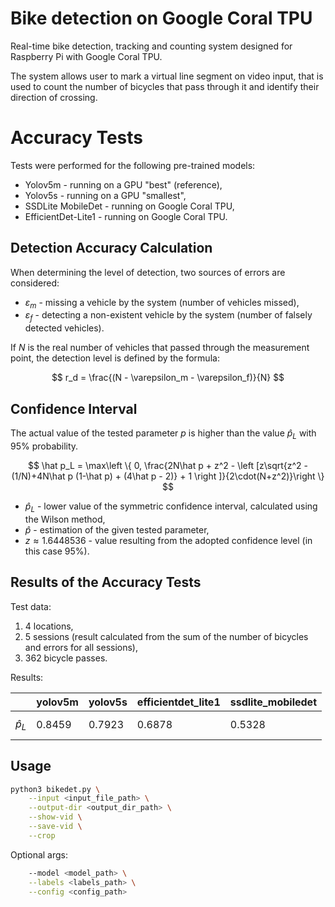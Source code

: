 # Bike detection on Google Coral TPU

Real-time bike detection, tracking and counting system designed for Raspberry Pi with Google Coral TPU.

The system allows user to mark a virtual line segment on video input, that is used to count the number of bicycles that pass through it and identify their direction of crossing.

# Accuracy Tests

Tests were performed for the following pre-trained models:

- Yolov5m - running on a GPU "best" (reference),
- Yolov5s - running on a GPU "smallest",
- SSDLite MobileDet - running on Google Coral TPU,
- EfficientDet-Lite1 - running on Google Coral TPU.

## Detection Accuracy Calculation

When determining the level of detection, two sources of errors are considered:

- $\varepsilon_m$ - missing a vehicle by the system (number of vehicles missed),
- $\varepsilon_f$ - detecting a non-existent vehicle by the system (number of falsely detected vehicles).

If $N$ is the real number of vehicles that passed through the measurement point, the detection level is defined by the formula:

$$
r_d = \frac{(N - \varepsilon_m - \varepsilon_f)}{N}
$$

## Confidence Interval

The actual value of the tested parameter $p$ is higher than the value $\hat p_L$ with $95\%$ probability.

$$
\hat p_L  = \max\left \{ 0, \frac{2N\hat p + z^2 - \left [z\sqrt{z^2 -(1/N)+4N\hat p (1-\hat p) + (4\hat p - 2)} + 1 \right ]}{2\cdot(N+z^2)}\right \}
$$

- $\hat p_L$ - lower value of the symmetric confidence interval, calculated using the Wilson method,
- $\hat p$ - estimation of the given tested parameter,
- $z \approx 1.6448536$ - value resulting from the adopted confidence level (in this case 95%).

## Results of the Accuracy Tests

Test data:

1. 4 locations,
2. 5 sessions (result calculated from the sum of the number of bicycles and errors for all sessions),
3. 362 bicycle passes.

Results:

|              | **yolov5m** | **yolov5s** | **efficientdet_lite1** | **ssdlite_mobiledet** |
| ------------ | ----------- | ----------- | ---------------------- | --------------------- |
| $$\hat p_L$$ | 0.8459      | 0.7923      | 0.6878                 | 0.5328                |

## Usage

```bash
python3 bikedet.py \
    --input <input_file_path> \
    --output-dir <output_dir_path> \
    --show-vid \
    --save-vid \
    --crop
```

Optional args:

```bash
    --model <model_path> \
    --labels <labels_path> \
    --config <config_path>
```
